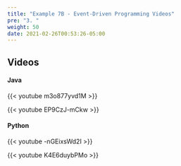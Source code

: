 ```yaml
---
title: "Example 7B - Event-Driven Programming Videos"
pre: "3. "
weight: 50
date: 2021-02-26T00:53:26-05:00
---
```


## Videos

#### Java

{{< youtube m3o877yvd1M >}}

{{< youtube EP9CzJ-mCkw >}}

#### Python

{{< youtube -nGEixsWd2I >}}

{{< youtube K4E6duybPMo >}}
